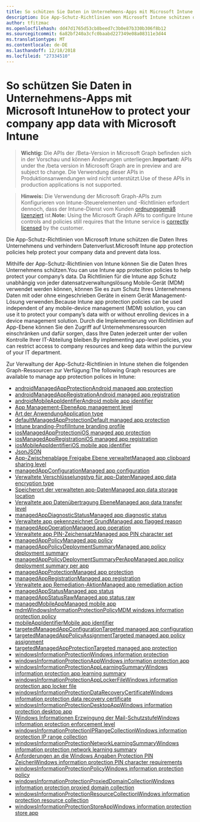 ```yaml
---
title: So schützen Sie Daten in Unternehmens-Apps mit Microsoft Intune
description: Die App-Schutz-Richtlinien von Microsoft Intune schützen die Daten Ihres Unternehmens und verhindern Datenverlust.
author: tfitzmac
ms.openlocfilehash: dd47d1765d53cb8beed7c3b0e87b330b306f8b12
ms.sourcegitcommit: 6a82bf240a3cfc0baabd227349e08a08311e3d44
ms.translationtype: MT
ms.contentlocale: de-DE
ms.lasthandoff: 12/18/2018
ms.locfileid: "27334510"
---
```

# <a name="how-to-protect-your-company-app-data-with-microsoft-intune"></a><span data-ttu-id="97121-103">So schützen Sie Daten in Unternehmens-Apps mit Microsoft Intune</span><span class="sxs-lookup"><span data-stu-id="97121-103">How to protect your company app data with Microsoft Intune</span></span>

> <span data-ttu-id="97121-104">**Wichtig:** Die APIs der /Beta-Version in Microsoft Graph befinden sich in der Vorschau und können Änderungen unterliegen.</span><span class="sxs-lookup"><span data-stu-id="97121-104">**Important:** APIs under the /beta version in Microsoft Graph are in preview and are subject to change.</span></span> <span data-ttu-id="97121-105">Die Verwendung dieser APIs in Produktionsanwendungen wird nicht unterstützt.</span><span class="sxs-lookup"><span data-stu-id="97121-105">Use of these APIs in production applications is not supported.</span></span>

> <span data-ttu-id="97121-106">**Hinweis:** Die Verwendung der Microsoft Graph-APIs zum Konfigurieren von Intune-Steuerelementen und -Richtlinien erfordert dennoch, dass der Intune-Dienst vom Kunden [ordnungsgemäß lizenziert](https://www.microsoft.com/en-us/cloud-platform/microsoft-intune-pricing) ist.</span><span class="sxs-lookup"><span data-stu-id="97121-106">**Note:** Using the Microsoft Graph APIs to configure Intune controls and policies still requires that the Intune service is [correctly licensed](https://www.microsoft.com/en-us/cloud-platform/microsoft-intune-pricing) by the customer.</span></span>

<span data-ttu-id="97121-107">Die App-Schutz-Richtlinien von Microsoft Intune schützen die Daten Ihres Unternehmens und verhindern Datenverlust.</span><span class="sxs-lookup"><span data-stu-id="97121-107">Microsoft Intune app protection policies help protect your company data and prevent data loss.</span></span>

<span data-ttu-id="97121-108">Mithilfe der App-Schutz-Richtlinien von Intune können Sie die Daten Ihres Unternehmens schützen.</span><span class="sxs-lookup"><span data-stu-id="97121-108">You can use Intune app protection policies to help protect your company’s data.</span></span> <span data-ttu-id="97121-109">Da Richtlinien für die Intune app Schutz unabhängig von jeder datensatzverwaltungslösung Mobile-Gerät (MDM) verwendet werden können, können Sie es zum Schutz Ihres Unternehmens Daten mit oder ohne eingeschrieben Geräte in einem Gerät Management-Lösung verwenden.</span><span class="sxs-lookup"><span data-stu-id="97121-109">Because Intune app protection policies can be used independent of any mobile-device management (MDM) solution, you can use it to protect your company’s data with or without enrolling devices in a device management solution.</span></span> <span data-ttu-id="97121-110">Durch die Implementierung von Richtlinien auf App-Ebene können Sie den Zugriff auf Unternehmensressourcen einschränken und dafür sorgen, dass Ihre Daten jederzeit unter der vollen Kontrolle Ihrer IT-Abteilung bleiben.</span><span class="sxs-lookup"><span data-stu-id="97121-110">By implementing app-level policies, you can restrict access to company resources and keep data within the purview of your IT department.</span></span>

<span data-ttu-id="97121-111">Zur Verwaltung der App-Schutz-Richtlinien in Intune stehen die folgenden Graph-Ressourcen zur Verfügung:</span><span class="sxs-lookup"><span data-stu-id="97121-111">The following Graph resources are available to manage app protection polices in Intune:</span></span>

- [<span data-ttu-id="97121-112">androidManagedAppProtection</span><span class="sxs-lookup"><span data-stu-id="97121-112">Android managed app protection</span></span>](intune-mam-androidmanagedappprotection.md)
- [<span data-ttu-id="97121-113">androidManagedAppRegistration</span><span class="sxs-lookup"><span data-stu-id="97121-113">Android managed app registration</span></span>](intune-mam-androidmanagedappregistration.md)
- [<span data-ttu-id="97121-114">androidMobileAppIdentifier</span><span class="sxs-lookup"><span data-stu-id="97121-114">Android mobile app identifier</span></span>](intune-mam-androidmobileappidentifier.md)
- [<span data-ttu-id="97121-115">App Management-Ebene</span><span class="sxs-lookup"><span data-stu-id="97121-115">App management level</span></span>](intune-mam-appmanagementlevel.md)
- [<span data-ttu-id="97121-116">Art der Anwendung</span><span class="sxs-lookup"><span data-stu-id="97121-116">Application type</span></span>](intune-wip-applicationtype.md)
- [<span data-ttu-id="97121-117">defaultManagedAppProtection</span><span class="sxs-lookup"><span data-stu-id="97121-117">Default managed app protection</span></span>](intune-mam-defaultmanagedappprotection.md)
- [<span data-ttu-id="97121-118">Intune branding-Profil</span><span class="sxs-lookup"><span data-stu-id="97121-118">Intune branding profile</span></span>](intune-wip-intunebrandingprofile.md)
- [<span data-ttu-id="97121-119">iosManagedAppProtection</span><span class="sxs-lookup"><span data-stu-id="97121-119">iOS managed app protection</span></span>](intune-mam-iosmanagedappprotection.md)
- [<span data-ttu-id="97121-120">iosManagedAppRegistration</span><span class="sxs-lookup"><span data-stu-id="97121-120">iOS managed app registration</span></span>](intune-mam-iosmanagedappregistration.md)
- [<span data-ttu-id="97121-121">iosMobileAppIdentifier</span><span class="sxs-lookup"><span data-stu-id="97121-121">iOS mobile app identifier</span></span>](intune-mam-iosmobileappidentifier.md)
- [<span data-ttu-id="97121-122">Json</span><span class="sxs-lookup"><span data-stu-id="97121-122">JSON</span></span>](intune-mam-json.md)
- [<span data-ttu-id="97121-123">App-Zwischenablage Freigabe Ebene verwaltet</span><span class="sxs-lookup"><span data-stu-id="97121-123">Managed app clipboard sharing level</span></span>](intune-mam-managedappclipboardsharinglevel.md)
- [<span data-ttu-id="97121-124">managedAppConfiguration</span><span class="sxs-lookup"><span data-stu-id="97121-124">Managed app configuration</span></span>](intune-mam-managedappconfiguration.md)
- [<span data-ttu-id="97121-125">Verwaltete Verschlüsselungstyp für app-Daten</span><span class="sxs-lookup"><span data-stu-id="97121-125">Managed app data encryption type</span></span>](intune-mam-managedappdataencryptiontype.md)
- [<span data-ttu-id="97121-126">Speicherort der verwalteten app-Daten</span><span class="sxs-lookup"><span data-stu-id="97121-126">Managed app data storage location</span></span>](intune-mam-managedappdatastoragelocation.md)
- [<span data-ttu-id="97121-127">Verwaltete app Datenübertragung Ebene</span><span class="sxs-lookup"><span data-stu-id="97121-127">Managed app data transfer level</span></span>](intune-mam-managedappdatatransferlevel.md)
- [<span data-ttu-id="97121-128">managedAppDiagnosticStatus</span><span class="sxs-lookup"><span data-stu-id="97121-128">Managed app diagnostic status</span></span>](intune-mam-managedappdiagnosticstatus.md)
- [<span data-ttu-id="97121-129">Verwaltete app gekennzeichnet Grund</span><span class="sxs-lookup"><span data-stu-id="97121-129">Managed app flagged reason</span></span>](intune-mam-managedappflaggedreason.md)
- [<span data-ttu-id="97121-130">managedAppOperation</span><span class="sxs-lookup"><span data-stu-id="97121-130">Managed app operation</span></span>](intune-mam-managedappoperation.md)
- [<span data-ttu-id="97121-131">Verwaltete app PIN-Zeichensatz</span><span class="sxs-lookup"><span data-stu-id="97121-131">Managed app PIN character set</span></span>](intune-mam-managedapppincharacterset.md)
- [<span data-ttu-id="97121-132">managedAppPolicy</span><span class="sxs-lookup"><span data-stu-id="97121-132">Managed app policy</span></span>](intune-mam-managedapppolicy.md)
- [<span data-ttu-id="97121-133">managedAppPolicyDeploymentSummary</span><span class="sxs-lookup"><span data-stu-id="97121-133">Managed app policy deployment summary</span></span>](intune-mam-managedapppolicydeploymentsummary.md)
- [<span data-ttu-id="97121-134">managedAppPolicyDeploymentSummaryPerApp</span><span class="sxs-lookup"><span data-stu-id="97121-134">Managed app policy deployment summary per app</span></span>](intune-mam-managedapppolicydeploymentsummaryperapp.md)
- [<span data-ttu-id="97121-135">managedAppProtection</span><span class="sxs-lookup"><span data-stu-id="97121-135">Managed app protection</span></span>](intune-mam-managedappprotection.md)
- [<span data-ttu-id="97121-136">managedAppRegistration</span><span class="sxs-lookup"><span data-stu-id="97121-136">Managed app registration</span></span>](intune-mam-managedappregistration.md)
- [<span data-ttu-id="97121-137">Verwaltete app Remediation-Aktion</span><span class="sxs-lookup"><span data-stu-id="97121-137">Managed app remediation action</span></span>](intune-mam-managedappremediationaction.md)
- [<span data-ttu-id="97121-138">managedAppStatus</span><span class="sxs-lookup"><span data-stu-id="97121-138">Managed app status</span></span>](intune-mam-managedappstatus.md)
- [<span data-ttu-id="97121-139">managedAppStatusRaw</span><span class="sxs-lookup"><span data-stu-id="97121-139">Managed app status raw</span></span>](intune-mam-managedappstatusraw.md)
- [<span data-ttu-id="97121-140">managedMobileApp</span><span class="sxs-lookup"><span data-stu-id="97121-140">Managed mobile app</span></span>](intune-mam-managedmobileapp.md)
- [<span data-ttu-id="97121-141">mdmWindowsInformationProtectionPolicy</span><span class="sxs-lookup"><span data-stu-id="97121-141">MDM windows information protection policy</span></span>](intune-mam-mdmwindowsinformationprotectionpolicy.md)
- [<span data-ttu-id="97121-142">mobileAppIdentifier</span><span class="sxs-lookup"><span data-stu-id="97121-142">Mobile app identifier</span></span>](intune-mam-mobileappidentifier.md)
- [<span data-ttu-id="97121-143">targetedManagedAppConfiguration</span><span class="sxs-lookup"><span data-stu-id="97121-143">Targeted managed app configuration</span></span>](intune-mam-targetedmanagedappconfiguration.md)
- [<span data-ttu-id="97121-144">targetedManagedAppPolicyAssignment</span><span class="sxs-lookup"><span data-stu-id="97121-144">Targeted managed app policy assignment</span></span>](intune-mam-targetedmanagedapppolicyassignment.md)
- [<span data-ttu-id="97121-145">targetedManagedAppProtection</span><span class="sxs-lookup"><span data-stu-id="97121-145">Targeted managed app protection</span></span>](intune-mam-targetedmanagedappprotection.md)
- [<span data-ttu-id="97121-146">windowsInformationProtection</span><span class="sxs-lookup"><span data-stu-id="97121-146">Windows information protection</span></span>](intune-mam-windowsinformationprotection.md)
- [<span data-ttu-id="97121-147">windowsInformationProtectionApp</span><span class="sxs-lookup"><span data-stu-id="97121-147">Windows information protection app</span></span>](intune-mam-windowsinformationprotectionapp.md)
- [<span data-ttu-id="97121-148">windowsInformationProtectionAppLearningSummary</span><span class="sxs-lookup"><span data-stu-id="97121-148">Windows information protection app learning summary</span></span>](intune-wip-windowsinformationprotectionapplearningsummary.md)
- [<span data-ttu-id="97121-149">windowsInformationProtectionAppLockerFile</span><span class="sxs-lookup"><span data-stu-id="97121-149">Windows information protection app locker file</span></span>](intune-mam-windowsinformationprotectionapplockerfile.md)
- [<span data-ttu-id="97121-150">windowsInformationProtectionDataRecoveryCertificate</span><span class="sxs-lookup"><span data-stu-id="97121-150">Windows information protection data recovery certificate</span></span>](intune-mam-windowsinformationprotectiondatarecoverycertificate.md)
- [<span data-ttu-id="97121-151">windowsInformationProtectionDesktopApp</span><span class="sxs-lookup"><span data-stu-id="97121-151">Windows information protection desktop app</span></span>](intune-mam-windowsinformationprotectiondesktopapp.md)
- [<span data-ttu-id="97121-152">Windows Informationen Erzwingung der Mail-Schutzstufe</span><span class="sxs-lookup"><span data-stu-id="97121-152">Windows information protection enforcement level</span></span>](intune-mam-windowsinformationprotectionenforcementlevel.md)
- [<span data-ttu-id="97121-153">windowsInformationProtectionIPRangeCollection</span><span class="sxs-lookup"><span data-stu-id="97121-153">Windows information protection IP range collection</span></span>](intune-mam-windowsinformationprotectioniprangecollection.md)
- [<span data-ttu-id="97121-154">windowsInformationProtectionNetworkLearningSummary</span><span class="sxs-lookup"><span data-stu-id="97121-154">Windows information protection network learning summary</span></span>](intune-wip-windowsinformationprotectionnetworklearningsummary.md)
- [<span data-ttu-id="97121-155">Anforderungen an die Windows Angaben Protection PIN Zeichen</span><span class="sxs-lookup"><span data-stu-id="97121-155">Windows information protection PIN character requirements</span></span>](intune-mam-windowsinformationprotectionpincharacterrequirements.md)
- [<span data-ttu-id="97121-156">windowsInformationProtectionPolicy</span><span class="sxs-lookup"><span data-stu-id="97121-156">Windows information protection policy</span></span>](intune-mam-windowsinformationprotectionpolicy.md)
- [<span data-ttu-id="97121-157">windowsInformationProtectionProxiedDomainCollection</span><span class="sxs-lookup"><span data-stu-id="97121-157">Windows information protection proxied domain collection</span></span>](intune-mam-windowsinformationprotectionproxieddomaincollection.md)
- [<span data-ttu-id="97121-158">windowsInformationProtectionResourceCollection</span><span class="sxs-lookup"><span data-stu-id="97121-158">Windows information protection resource collection</span></span>](intune-mam-windowsinformationprotectionresourcecollection.md)
- [<span data-ttu-id="97121-159">windowsInformationProtectionStoreApp</span><span class="sxs-lookup"><span data-stu-id="97121-159">Windows information protection store app</span></span>](intune-mam-windowsinformationprotectionstoreapp.md)
